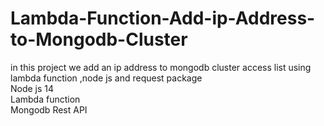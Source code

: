 # Lambda-Function-Add-ip-Address-to-Mongodb-Cluster
in this project we add an ip address to mongodb cluster access list using lambda function ,node js and request package <br /> 
Node js 14 <br />
Lambda function <br />
Mongodb Rest API <br />
